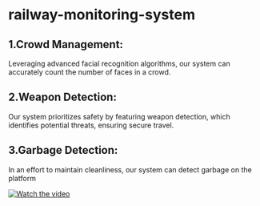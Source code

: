 # railway-monitoring-system

## 1.Crowd Management: 

Leveraging advanced facial recognition algorithms, our system can accurately count the number of faces in a crowd.


## 2.Weapon Detection:

Our system prioritizes safety by featuring weapon detection, which identifies potential threats, ensuring secure travel.


## 3.Garbage Detection:

In an effort to maintain cleanliness, our system can detect garbage on the platform



[![Watch the video](https://vimeo.com/893119312?share=copy)](https://vimeo.com/893119312?share=copy)
